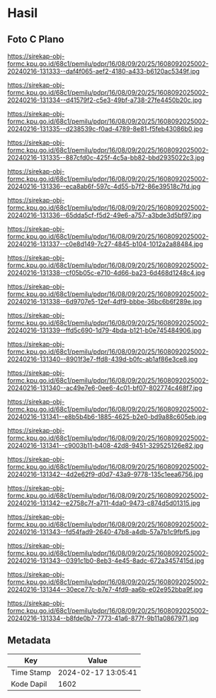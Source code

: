 # Hasil

## Foto C Plano

https://sirekap-obj-formc.kpu.go.id/68c1/pemilu/pdpr/16/08/09/20/25/1608092025002-20240216-131333--daf4f065-aef2-4180-a433-b6120ac5349f.jpg

https://sirekap-obj-formc.kpu.go.id/68c1/pemilu/pdpr/16/08/09/20/25/1608092025002-20240216-131334--d41579f2-c5e3-49bf-a738-27fe4450b20c.jpg

https://sirekap-obj-formc.kpu.go.id/68c1/pemilu/pdpr/16/08/09/20/25/1608092025002-20240216-131335--d238539c-f0ad-4789-8e81-f5feb43086b0.jpg

https://sirekap-obj-formc.kpu.go.id/68c1/pemilu/pdpr/16/08/09/20/25/1608092025002-20240216-131335--887cfd0c-425f-4c5a-bb82-bbd2935022c3.jpg

https://sirekap-obj-formc.kpu.go.id/68c1/pemilu/pdpr/16/08/09/20/25/1608092025002-20240216-131336--eca8ab6f-597c-4d55-b7f2-86e39518c7fd.jpg

https://sirekap-obj-formc.kpu.go.id/68c1/pemilu/pdpr/16/08/09/20/25/1608092025002-20240216-131336--65dda5cf-f5d2-49e6-a757-a3bde3d5bf97.jpg

https://sirekap-obj-formc.kpu.go.id/68c1/pemilu/pdpr/16/08/09/20/25/1608092025002-20240216-131337--c0e8d149-7c27-4845-b104-1012a2a88484.jpg

https://sirekap-obj-formc.kpu.go.id/68c1/pemilu/pdpr/16/08/09/20/25/1608092025002-20240216-131338--cf05b05c-e710-4d66-ba23-6d468d1248c4.jpg

https://sirekap-obj-formc.kpu.go.id/68c1/pemilu/pdpr/16/08/09/20/25/1608092025002-20240216-131338--6d9707e5-12ef-4df9-bbbe-36bc6b6f289e.jpg

https://sirekap-obj-formc.kpu.go.id/68c1/pemilu/pdpr/16/08/09/20/25/1608092025002-20240216-131339--ffd5c690-1d79-4bda-b121-b0e745484906.jpg

https://sirekap-obj-formc.kpu.go.id/68c1/pemilu/pdpr/16/08/09/20/25/1608092025002-20240216-131340--8901f3e7-ffd8-439d-b0fc-ab1af86e3ce8.jpg

https://sirekap-obj-formc.kpu.go.id/68c1/pemilu/pdpr/16/08/09/20/25/1608092025002-20240216-131340--ac49e7e6-0ee6-4c01-bf07-802774c468f7.jpg

https://sirekap-obj-formc.kpu.go.id/68c1/pemilu/pdpr/16/08/09/20/25/1608092025002-20240216-131341--e8b5b4b6-1885-4625-b2e0-bd9a88c605eb.jpg

https://sirekap-obj-formc.kpu.go.id/68c1/pemilu/pdpr/16/08/09/20/25/1608092025002-20240216-131341--c9003b11-b408-42d8-9451-329525126e82.jpg

https://sirekap-obj-formc.kpu.go.id/68c1/pemilu/pdpr/16/08/09/20/25/1608092025002-20240216-131342--4d2e62f9-d0d7-43a9-9778-135c1eea6756.jpg

https://sirekap-obj-formc.kpu.go.id/68c1/pemilu/pdpr/16/08/09/20/25/1608092025002-20240216-131342--e2758c7f-a711-4da0-9473-c874d5d01315.jpg

https://sirekap-obj-formc.kpu.go.id/68c1/pemilu/pdpr/16/08/09/20/25/1608092025002-20240216-131343--fd54fad9-2640-47b8-a4db-57a7b1c9fbf5.jpg

https://sirekap-obj-formc.kpu.go.id/68c1/pemilu/pdpr/16/08/09/20/25/1608092025002-20240216-131343--0391c1b0-8eb3-4e45-8adc-672a3457415d.jpg

https://sirekap-obj-formc.kpu.go.id/68c1/pemilu/pdpr/16/08/09/20/25/1608092025002-20240216-131344--30ece77c-b7e7-4fd9-aa6b-e02e952bba9f.jpg

https://sirekap-obj-formc.kpu.go.id/68c1/pemilu/pdpr/16/08/09/20/25/1608092025002-20240216-131334--b8fde0b7-7773-41a6-877f-9b11a0867971.jpg


## Metadata

| Key        | Value               |
| ---------- | ------------------- |
| Time Stamp | 2024-02-17 13:05:41 |
| Kode Dapil | 1602                |



